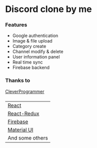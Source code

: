 # Discord clone by me

### Features
- Google authentication
- Image & file upload
- Category create
- Channel modify & delete
- User information panel
- Real time sync
- Firebase backend


### Thanks to

[CleverProgrammer](https://www.youtube.com/c/CleverProgrammer)

### 
|  |
| ------ |
| [React](https://reactjs.org/) |
| [React-Redux](https://react-redux.js.org/) |
| [Firebase](https://firebase.google.com/) |
| [Material UI](https://material-ui.com/) |
| And some others